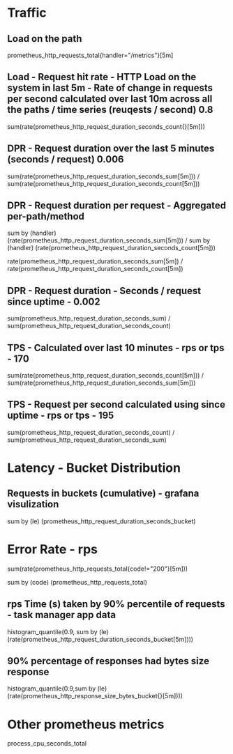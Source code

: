 # Traffic 

## Load on the path

prometheus_http_requests_total{handler="/metrics"}[5m]

## Load - Request hit rate - HTTP Load on the system in last 5m - Rate of change in requests per second calculated over last 10m across all the paths / time series (reuqests / second) 0.8
sum(rate(prometheus_http_request_duration_seconds_count{}[5m]))

## DPR - Request duration over the last  5 minutes  (seconds / request) 0.006

sum(rate(prometheus_http_request_duration_seconds_sum[5m]))
/
sum(rate(prometheus_http_request_duration_seconds_count[5m]))

## DPR -  Request duration per request  - Aggregated per-path/method

sum by (handler) (rate(prometheus_http_request_duration_seconds_sum[5m]))
/
sum by (handler) (rate(prometheus_http_request_duration_seconds_count[5m]))

rate(prometheus_http_request_duration_seconds_sum[5m])
/
rate(prometheus_http_request_duration_seconds_count[5m])

## DPR - Request duration - Seconds / request since uptime - 0.002
sum(prometheus_http_request_duration_seconds_sum) / sum(prometheus_http_request_duration_seconds_count)

## TPS - Calculated over last 10 minutes - rps or tps - 170
sum(rate(prometheus_http_request_duration_seconds_count[5m])) / sum(rate(prometheus_http_request_duration_seconds_sum[5m]))

## TPS - Request per second calculated using since uptime - rps or tps - 195
sum(prometheus_http_request_duration_seconds_count) / sum(prometheus_http_request_duration_seconds_sum)

# Latency - Bucket Distribution

## Requests in buckets (cumulative) - grafana visulization
sum by (le) (prometheus_http_request_duration_seconds_bucket)

# Error Rate - rps
sum(rate(prometheus_http_requests_total{code!="200"}[5m]))

sum by (code) (prometheus_http_requests_total)

## rps Time (s) taken by 90% percentile of requests - task manager app data
histogram_quantile(0.9, sum by (le) (rate(prometheus_http_request_duration_seconds_bucket[5m])))

## 90% percentage of responses had bytes size response
histogram_quantile(0.9,sum by (le) (rate(prometheus_http_response_size_bytes_bucket{}[5m])))

# Other prometheus metrics
process_cpu_seconds_total
